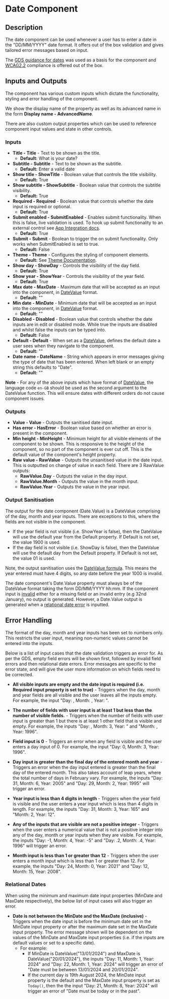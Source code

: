 # Date Component

## Description

The date component can be used whenever a user has to enter a date in the "DD/MM/YYYY" date format. It offers out of the box validation and gives tailored error messages based on input.

The [GDS guidance for dates](https://design-system.service.gov.uk/patterns/dates/) was used as a basis for the component and [WCAG2.2](https://www.w3.org/WAI/WCAG22/Understanding/) compliance is offered out of the box.

## Inputs and Outputs

The component has various custom inputs which dictate the functionality, styling and error handling of the component.

We show the display name of the property as well as its advanced name in the form **Display name - AdvancedName**.

There are also custom output properties which can be used to reference component input values and state in other controls.

### Inputs

- **Title - Title** - Text to be shown as the title.
  - **Default:** What is your date?
- **Subtitle - Subtitle** - Text to be shown as the subtitle.
  - **Default:** Enter a valid date
- **Show title - ShowTitle** - Boolean value that controls the title visibility.
  - **Default:** True
- **Show subtitle - ShowSubtitle** - Boolean value that controls the subtitle visibility.
  - **Default:** True
- **Required - Required** - Boolean value that controls whether the date input is required or optional.
  - **Default:** True
- **Submit enabled - SubmitEnabled** - Enables submit functionality. When this is false, live validation is used. To hook up submit functionality to an external control see [App Integration docs](./../AppIntegration.md).
  - **Default:** True
- **Submit - Submit** - Boolean to trigger the on submit functionality. Only works when SubmitEnabled is set to true.
  - **Default:** False
- **Theme - Theme** - Configures the styling of component elements.
  - **Default:** See [Theme Documentation](../Theme.md).
- **Show day - ShowDay** - Controls the visibility of the day field.
  - **Default:** True
- **Show year - ShowYear** - Controls the visibility of the year field.
  - **Default:** True
- **Max date - MaxDate** - Maximum date that will be accepted as an input into the component, in [DateValue](https://learn.microsoft.com/en-us/power-platform/power-fx/reference/function-datevalue-timevalue) format.
  - **Default:** ""
- **Min date - MinDate** - Minimum date that will be accepted as an input into the component, in [DateValue](https://learn.microsoft.com/en-us/power-platform/power-fx/reference/function-datevalue-timevalue) format.
  - **Default:** ""
- **Disabled - Disabled** - Boolean value that controls whether the date inputs are in edit or disabled mode. While true the inputs are disabled and whilst false the inputs can be typed into.
  - **Default:** False
- **Default - Default** - When set as a [DateValue](https://learn.microsoft.com/en-us/power-platform/power-fx/reference/function-datevalue-timevalue), defines the default date a user sees when they navigate to the component.
  - **Default:** ""
- **Date name - DateName** - String which appears in error messages giving the type of date that has been entered. When left blank or an empty string this defaults to "Date".
  - **Default:** ""

**Note** - For any of the above inputs which have format of [DateValue](https://learn.microsoft.com/en-us/power-platform/power-fx/reference/function-datevalue-timevalue), the language code `en-GB` should be used as the second argument to the DateValue function. This will ensure dates with different orders do not cause component issues.

### Outputs

- **Value - Value** - Outputs the sanitised date input.
- **Has error - HasError** - Boolean value based on whether an error is present in the component.
- **Min height - MinHeight** - Minimum height for all visible elements of the component to be shown. This is responsive to the height of the component, so no part of the component is ever cut off. This is the default value of the component's height property.
- **Raw value - RawValue** - Outputs the unsanitised value in the date input. This is outputted on change of value in each field. There are 3 RawValue outputs:
  - **RawValue.Day** - Outputs the value in the day input.
  - **RawValue.Month** - Outputs the value in the month input.
  - **RawValue.Year** - Outputs the value in the year input.

### Output Sanitisation

The output for the date component (Date.Value) is a DateValue comprising of the day, month and year inputs. There are exceptions to this, where the fields are not visible in the component.

- If the year field is not visible (i.e. ShowYear is false), then the DateValue will use the default year from the Default property. If Default is not set, the value 1900 is used.
- If the day field is not visible (i.e. ShowDay is false), then the DateValue will use the default day from the Default property. If Default is not set, the value 01 is used.

Note, the output sanitisation uses the [DateValue formula](https://learn.microsoft.com/en-us/power-platform/power-fx/reference/function-datevalue-timevalue). This means the year entered must have 4 digits, so any date before the year 1000 is invalid.

The date component's Date.Value property must always be of the DateValue format taking the form DD/MM/YYYY hh:mm. If the component input is [invalid](#error-handling) either for a missing field or an invalid entry (e.g 32nd January), no output is generated. However, a Date.Value output is generated when a [relational date error](#relational-dates) is inputted.

## Error Handling

The format of the day, month and year inputs has been set to numbers only. This restricts the user input, meaning non-numeric values cannot be entered into the inputs.

Below is a list of input cases that the date validation triggers an error for. As per the GDS, empty field errors will be shown first, followed by invalid field errors and then relational date errors. Error messages are specific to the error state, and will give the user more information on which fields need to be corrected.

- **All visible inputs are empty and the date input is required (i.e. Required input property is set to true)** - Triggers when the day, month and year fields are all visible and the user leaves all the inputs empty. For example, the input "Day: , Month: , Year: ".

- **The number of fields with user input is at least 1 but less than the number of visible fields.** - Triggers when the number of fields with user input is greater than 1 but there is at least 1 other field that is visible and empty. For example, the inputs "Day: , Month: 3, Year: " and "Month: , Year: 1996".

- **Field input is 0** - Triggers an error when any field is visible and the user enters a day input of 0. For example, the input "Day: 0, Month: 3, Year: 1996".

- **Day input is greater than the final day of the entered month and year** - Triggers an error when the day input entered is greater than the final day of the entered month. This also takes account of leap years, where the total number of days in February vary. For example, the inputs "Day: 31, Month: 6, Year: 2005" and "Day: 29, Month: 2, Year: 1995" will trigger an error.

- **Year input is less than 4 digits in length** - Triggers when the year field is visible and the user enters a year input which is less than 4 digits in length. For example, the inputs "Day: 31, Month: 3, Year: 165" and "Month: 2, Year: 12".

- **Any of the inputs that are visible are not a positive integer** - Triggers when the user enters a numerical value that is not a positive integer into any of the day, month or year inputs when they are visible. For example, the inputs "Day: -1, Month: 4, Year: -5" and "Day: .2, Month: .4, Year: 1996" will trigger an error.

- **Month input is less than 1 or greater than 12** - Triggers when the user enters a month input which is less than 1 or greater than 12. For example, the inputs "Day: 24, Month: 0, Year: 2021" and "Day: 12, Month: 15, Year: 2008".

### Relational Dates

When using the minimum and maximum date input properties (MinDate and MaxDate respectively), the below list of input cases will also trigger an error.

- **Date is not between the MinDate and the MaxDate (inclusive)** - Triggers when the date input is before the minimum date set in the MinDate input property or after the maximum date set in the MaxDate input property. The error message shown will be dependent on the values of the MinDate and MaxDate input properties (i.e. if the inputs are default values or set to a specific date).
  - For example:
    - If MinDate is DateValue("13/01/2024") and MaxDate is DateValue("20/01/2024"), the inputs "Day: 11, Month: 1, Year: 2024" and "Day: 22, Month: 1, Year: 2024" will trigger an error of "Date must be between 13/01/2024 and 20/01/2024".
    - If the current day is 19th August 2024, the MinDate input property is the default and the MaxDate input property is set as `Today()`, then the the input "Day: 21, Month: 8, Year: 2024" will trigger an error of "Date must be today or in the past".
